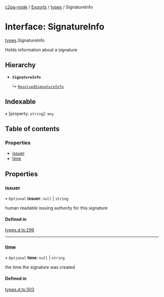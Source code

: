 [c2pa-node](../README.md) / [Exports](../modules.md) / [types](../modules/types.md) / SignatureInfo

# Interface: SignatureInfo

[types](../modules/types.md).SignatureInfo

Holds information about a signature

## Hierarchy

- **`SignatureInfo`**

  ↳ [`ResolvedSignatureInfo`](ResolvedSignatureInfo.md)

## Indexable

▪ [property: `string`]: `any`

## Table of contents

### Properties

- [issuer](types.SignatureInfo.md#issuer)
- [time](types.SignatureInfo.md#time)

## Properties

### issuer

• `Optional` **issuer**: ``null`` \| `string`

human readable issuing authority for this signature

#### Defined in

[types.d.ts:299](https://github.com/contentauth/c2pa-node/blob/8f4a321/js-src/types.d.ts#L299)

___

### time

• `Optional` **time**: ``null`` \| `string`

the time the signature was created

#### Defined in

[types.d.ts:303](https://github.com/contentauth/c2pa-node/blob/8f4a321/js-src/types.d.ts#L303)
